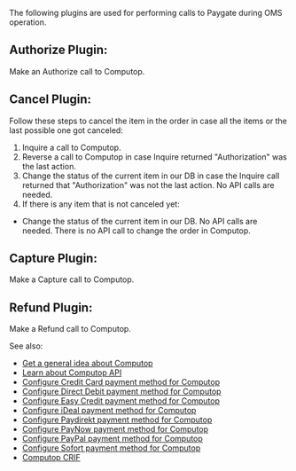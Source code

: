 The following plugins are used for performing calls to Paygate during OMS operation.

## Authorize Plugin:
Make an Authorize call to Computop.

## Cancel Plugin:
Follow these steps to cancel the item in the order in case all the items or the last possible one got canceled:

1. Inquire a call to Computop.
2. Reverse a call to Computop in case Inquire returned "Authorization" was the last action.
3. Change the status of the current item in our DB in case the Inquire call returned that "Authorization" was not the last action. No API calls are needed.
4. If there is any item that is not canceled yet:
  - Change the status of the current item in our DB. No API calls are needed. There is no API call to change the order in Computop.

## Capture Plugin:
Make a Capture call to Computop.

## Refund Plugin:
Make a Refund call to Computop.

See also:

* [Get a general idea about Computop](computop.htm)
* [Learn about Computop API](computop-api-details.htm)
* [Configure Credit Card payment method for Computop](computop-credit-card.htm)
* [Configure Direct Debit payment method for Computop](computop-direct-debit.htm)
* [Configure Easy Credit payment method for Computop](computop-easy-credit.htm)
* [Configure iDeal payment method for Computop](computop-ideal.htm)
* [Configure Paydirekt payment method for Computop](computop-paydirekt.htm)
* [Configure PayNow payment method for Computop](computop-paynow.htm)
* [Configure PayPal payment method for Computop](computop-paypal.htm)
* [Configure Sofort payment method for Computop](computop-sofort.htm)
* [Computop CRIF](computop-crif.htm)